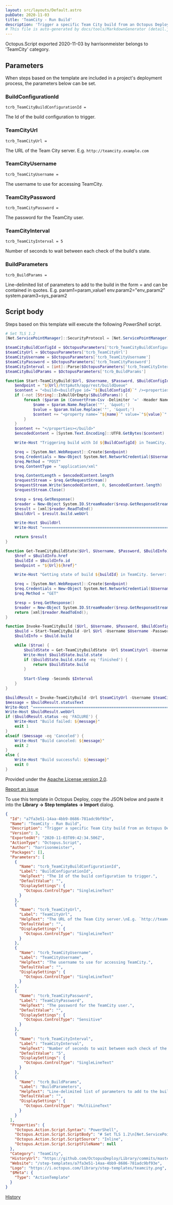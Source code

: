 ```yaml
---
layout: src/layouts/Default.astro
pubDate: 2020-11-03
title: 'TeamCity - Run Build'
description: 'Trigger a specific Team City build from an Octopus Deploy process and wait for the result. The step will fail if the build fails.'
# This file is auto-generated by docs/tools/MarkdownGenerator (detail.js)
---
```


Octopus.Script exported 2020-11-03 by harrisonmeister belongs to 'TeamCity' category.

## Parameters

When steps based on the template are included in a project's deployment process, the parameters below can be set.


<div class="param">

### BuildConfigurationId

`tcrb_TeamCityBuildConfigurationId = `

The Id of the build configuration to trigger.

</div>
        
<div class="param">

### TeamCityUrl

`tcrb_TeamCityUrl = `

The URL of the Team City server.
E.g. `http://teamcity.example.com`

</div>
        
<div class="param">

### TeamCityUsername

`tcrb_TeamCityUsername = `

The username to use for accessing TeamCity.

</div>
        
<div class="param">

### TeamCityPassword

`tcrb_TeamCityPassword = `

The password for the TeamCity user.

</div>
        
<div class="param">

### TeamCityInterval

`tcrb_TeamCityInterval = 5`

Number of seconds to wait between each check of the build's state.

</div>
        
<div class="param">

### BuildParameters

`tcrb_BuildParams = `

Line-delimited list of parameters to add to the build in the form <name>=<value>
<name> and <value> can be contained in quotes.
E.g.
param1=param_value1
env.param2="env_param2"
system.param3=sys_param2

</div>
        

## Script body

Steps based on this template will execute the following *PowerShell* script.

```PowerShell
# Set TLS 1.2
[Net.ServicePointManager]::SecurityProtocol = [Net.ServicePointManager]::SecurityProtocol -bor [Net.SecurityProtocolType]::Tls12

$teamCityBuildConfigId = $OctopusParameters['tcrb_TeamCityBuildConfigurationId']
$teamCityUrl = $OctopusParameters['tcrb_TeamCityUrl']
$teamCityUsername = $OctopusParameters['tcrb_TeamCityUsername']
$teamCityPassword = $OctopusParameters['tcrb_TeamCityPassword']
$teamCityInterval = [int]::Parse($OctopusParameters['tcrb_TeamCityInterval'])
$teamCityBuildParams = $OctopusParameters['tcrb_BuildParams']

function Start-TeamCityBuild($Url, $Username, $Password, $BuildConfigId, $BuildParams) {
    $endpoint = "${Url}/httpAuth/app/rest/buildQueue"
    $content = "<build><buildType id=`"${BuildConfigId}`" /><properties>"
    if (-not [String]::IsNullOrEmpty($BuildParams)) {
        foreach ($param in (ConvertFrom-Csv -Delimiter '=' -Header Name,Value -InputObject $BuildParams)) {
            $name = $param.Name.Replace('"', '&quot;')
            $value = $param.Value.Replace('"', '&quot;')
            $content += "<property name=`"${name}`" value=`"${value}`" />"
        }
    }
    $content += "</properties></build>"    
    $encodedContent = [System.Text.Encoding]::UTF8.GetBytes($content)

    Write-Host "Triggering build with Id ${BuildConfigId} in TeamCity. Server: ${Url}"

    $req = [System.Net.WebRequest]::Create($endpoint)
    $req.Credentials = New-Object System.Net.NetworkCredential($Username, $Password)
    $req.Method = "POST"
    $req.ContentType = "application/xml"

    $req.ContentLength = $encodedContent.length
    $requestStream = $req.GetRequestStream()
    $requestStream.Write($encodedContent, 0, $encodedContent.length)
    $requestStream.Close()

    $resp = $req.GetResponse()
    $reader = New-Object System.IO.StreamReader($resp.GetResponseStream())
    $result = [xml]$reader.ReadToEnd()
    $buildUrl = $result.build.webUrl

    Write-Host $buildUrl
    Write-Host "================================================================================"

    return $result
}

function Get-TeamCityBuildState($Url, $Username, $Password, $BuildInfo) {
    $href = $BuildInfo.href
    $buildId = $BuildInfo.id
    $endpoint = "${Url}${href}"

    Write-Host "Getting state of build ${buildId} in TeamCity. Server: ${Url}"

    $req = [System.Net.WebRequest]::Create($endpoint)
    $req.Credentials = New-Object System.Net.NetworkCredential($Username, $Password)
    $req.Method = "GET"

    $resp = $req.GetResponse()
    $reader = New-Object System.IO.StreamReader($resp.GetResponseStream())
    return [xml]$reader.ReadToEnd();
}

function Invoke-TeamCityBuild ($Url, $Username, $Password, $BuildConfigId, $Interval, $BuildParams) {
    $build = Start-TeamCityBuild -Url $Url -Username $Username -Password $Password -BuildConfigId $BuildConfigId -BuildParams $teamCityBuildParams
    $buildInfo = $build.build

    while ($true) {
        $buildState = Get-TeamCityBuildState -Url $teamCityUrl -Username $teamCityUsername -Password $teamCityPassword -BuildInfo $buildInfo
        Write-Host $buildState.build.state
        if ($buildState.build.state -eq 'finished') {
            return $buildState.build
        }
        
        Start-Sleep -Seconds $Interval
    }
}

$buildResult = Invoke-TeamCityBuild -Url $teamCityUrl -Username $teamCityUsername -Password $teamCityPassword -BuildConfigId $teamCityBuildConfigId -Interval $teamCityInterval -BuildParams $teamCityBuildParams
$message = $buildResult.statusText
Write-Host "================================================================================"
Write-Host $buildResult.webUrl
if ($buildResult.status -eq 'FAILURE') {
    Write-Host "Build failed: ${message}"
    exit 1
}
elseif ($message -eq 'Canceled') {
    Write-Host "Build canceled: ${message}"
    exit 2
}
else {
    Write-Host "Build successful: ${message}"
    exit 0
}

```

Provided under the [Apache License version 2.0](https://github.com/OctopusDeploy/Library/blob/master/LICENSE.txt).

[Report an issue](https://github.com/OctopusDeploy/Library/issues/new?assignees=&labels=&projects=&template=bug-report.yml&title=Issue%20with%20TeamCity%20-%20Run%20Build&step-template=TeamCity%20-%20Run%20Build)

<div class="get-json">

To use this template in Octopus Deploy, copy the JSON below and paste it into the **Library → Step templates → Import** dialog.

```json
{
  "Id": "a7fa3e51-14aa-4bb9-8686-781adc9bf93e",
  "Name": "TeamCity - Run Build",
  "Description": "Trigger a specific Team City build from an Octopus Deploy process and wait for the result. The step will fail if the build fails.",
  "Version": 3,
  "ExportedAt": "2020-11-03T09:42:34.506Z",
  "ActionType": "Octopus.Script",
  "Author": "harrisonmeister",
  "Packages": [],
  "Parameters": [
    {
      "Name": "tcrb_TeamCityBuildConfigurationId",
      "Label": "BuildConfigurationId",
      "HelpText": "The Id of the build configuration to trigger.",
      "DefaultValue": "",
      "DisplaySettings": {
        "Octopus.ControlType": "SingleLineText"
      }
    },
    {
      "Name": "tcrb_TeamCityUrl",
      "Label": "TeamCityUrl",
      "HelpText": "The URL of the Team City server.\nE.g. `http://teamcity.example.com`",
      "DefaultValue": "",
      "DisplaySettings": {
        "Octopus.ControlType": "SingleLineText"
      }
    },
    {
      "Name": "tcrb_TeamCityUsername",
      "Label": "TeamCityUsername",
      "HelpText": "The username to use for accessing TeamCity.",
      "DefaultValue": "",
      "DisplaySettings": {
        "Octopus.ControlType": "SingleLineText"
      }
    },
    {
      "Name": "tcrb_TeamCityPassword",
      "Label": "TeamCityPassword",
      "HelpText": "The password for the TeamCity user.",
      "DefaultValue": "",
      "DisplaySettings": {
        "Octopus.ControlType": "Sensitive"
      }
    },
    {
      "Name": "tcrb_TeamCityInterval",
      "Label": "TeamCityInterval",
      "HelpText": "Number of seconds to wait between each check of the build's state.",
      "DefaultValue": "5",
      "DisplaySettings": {
        "Octopus.ControlType": "SingleLineText"
      }
    },
    {
      "Name": "tcrb_BuildParams",
      "Label": "BuildParameters",
      "HelpText": "Line-delimited list of parameters to add to the build in the form <name>=<value>\n<name> and <value> can be contained in quotes.\nE.g.\nparam1=param_value1\nenv.param2=\"env_param2\"\nsystem.param3=sys_param2",
      "DefaultValue": "",
      "DisplaySettings": {
        "Octopus.ControlType": "MultiLineText"
      }
    }
  ],
  "Properties": {
    "Octopus.Action.Script.Syntax": "PowerShell",
    "Octopus.Action.Script.ScriptBody": "# Set TLS 1.2\n[Net.ServicePointManager]::SecurityProtocol = [Net.ServicePointManager]::SecurityProtocol -bor [Net.SecurityProtocolType]::Tls12\n\n$teamCityBuildConfigId = $OctopusParameters['tcrb_TeamCityBuildConfigurationId']\n$teamCityUrl = $OctopusParameters['tcrb_TeamCityUrl']\n$teamCityUsername = $OctopusParameters['tcrb_TeamCityUsername']\n$teamCityPassword = $OctopusParameters['tcrb_TeamCityPassword']\n$teamCityInterval = [int]::Parse($OctopusParameters['tcrb_TeamCityInterval'])\n$teamCityBuildParams = $OctopusParameters['tcrb_BuildParams']\n\nfunction Start-TeamCityBuild($Url, $Username, $Password, $BuildConfigId, $BuildParams) {\n    $endpoint = \"${Url}/httpAuth/app/rest/buildQueue\"\n    $content = \"<build><buildType id=`\"${BuildConfigId}`\" /><properties>\"\n    if (-not [String]::IsNullOrEmpty($BuildParams)) {\n        foreach ($param in (ConvertFrom-Csv -Delimiter '=' -Header Name,Value -InputObject $BuildParams)) {\n            $name = $param.Name.Replace('\"', '&quot;')\n            $value = $param.Value.Replace('\"', '&quot;')\n            $content += \"<property name=`\"${name}`\" value=`\"${value}`\" />\"\n        }\n    }\n    $content += \"</properties></build>\"    \n    $encodedContent = [System.Text.Encoding]::UTF8.GetBytes($content)\n\n    Write-Host \"Triggering build with Id ${BuildConfigId} in TeamCity. Server: ${Url}\"\n\n    $req = [System.Net.WebRequest]::Create($endpoint)\n    $req.Credentials = New-Object System.Net.NetworkCredential($Username, $Password)\n    $req.Method = \"POST\"\n    $req.ContentType = \"application/xml\"\n\n    $req.ContentLength = $encodedContent.length\n    $requestStream = $req.GetRequestStream()\n    $requestStream.Write($encodedContent, 0, $encodedContent.length)\n    $requestStream.Close()\n\n    $resp = $req.GetResponse()\n    $reader = New-Object System.IO.StreamReader($resp.GetResponseStream())\n    $result = [xml]$reader.ReadToEnd()\n    $buildUrl = $result.build.webUrl\n\n    Write-Host $buildUrl\n    Write-Host \"================================================================================\"\n\n    return $result\n}\n\nfunction Get-TeamCityBuildState($Url, $Username, $Password, $BuildInfo) {\n    $href = $BuildInfo.href\n    $buildId = $BuildInfo.id\n    $endpoint = \"${Url}${href}\"\n\n    Write-Host \"Getting state of build ${buildId} in TeamCity. Server: ${Url}\"\n\n    $req = [System.Net.WebRequest]::Create($endpoint)\n    $req.Credentials = New-Object System.Net.NetworkCredential($Username, $Password)\n    $req.Method = \"GET\"\n\n    $resp = $req.GetResponse()\n    $reader = New-Object System.IO.StreamReader($resp.GetResponseStream())\n    return [xml]$reader.ReadToEnd();\n}\n\nfunction Invoke-TeamCityBuild ($Url, $Username, $Password, $BuildConfigId, $Interval, $BuildParams) {\n    $build = Start-TeamCityBuild -Url $Url -Username $Username -Password $Password -BuildConfigId $BuildConfigId -BuildParams $teamCityBuildParams\n    $buildInfo = $build.build\n\n    while ($true) {\n        $buildState = Get-TeamCityBuildState -Url $teamCityUrl -Username $teamCityUsername -Password $teamCityPassword -BuildInfo $buildInfo\n        Write-Host $buildState.build.state\n        if ($buildState.build.state -eq 'finished') {\n            return $buildState.build\n        }\n        \n        Start-Sleep -Seconds $Interval\n    }\n}\n\n$buildResult = Invoke-TeamCityBuild -Url $teamCityUrl -Username $teamCityUsername -Password $teamCityPassword -BuildConfigId $teamCityBuildConfigId -Interval $teamCityInterval -BuildParams $teamCityBuildParams\n$message = $buildResult.statusText\nWrite-Host \"================================================================================\"\nWrite-Host $buildResult.webUrl\nif ($buildResult.status -eq 'FAILURE') {\n    Write-Host \"Build failed: ${message}\"\n    exit 1\n}\nelseif ($message -eq 'Canceled') {\n    Write-Host \"Build canceled: ${message}\"\n    exit 2\n}\nelse {\n    Write-Host \"Build successful: ${message}\"\n    exit 0\n}\n",
    "Octopus.Action.Script.ScriptSource": "Inline",
    "Octopus.Action.Script.ScriptFileName": null
  },
  "Category": "TeamCity",
  "HistoryUrl": "https://github.com/OctopusDeploy/Library/commits/master/step-templates//opt/buildagent/work/75443764cd38076d/step-templates/teamcity-run-build.json",
  "Website": "/step-templates/a7fa3e51-14aa-4bb9-8686-781adc9bf93e",
  "Logo": "https://i.octopus.com/library/step-templates/teamcity.png",
  "$Meta": {
    "Type": "ActionTemplate"
  }
}
```

[History](https://github.com/OctopusDeploy/Library/commits/master/step-templates/https://github.com/OctopusDeploy/Library/commits/master/step-templates//opt/buildagent/work/75443764cd38076d/step-templates/teamcity-run-build.json)

</div>
